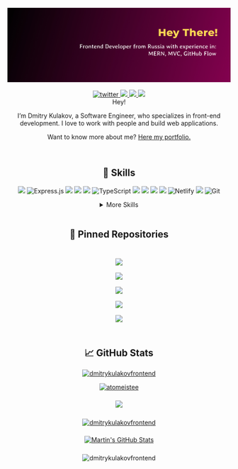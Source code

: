 ![](github-banner.jpg)

<p align='center'></p>


<div align="center">
<a href="https://www.linkedin.com/in/dmitrykulakovfrontend/">
  <img src="https://img.shields.io/badge/LinkedIn-0077B5?style=for-the-badge&logo=linkedin&logoColor=white" alt="twitter"/>
</a>
<a href="https://twitter.com/AtomEistee">
  <img src="https://img.shields.io/badge/Twitter-1DA1F2?style=for-the-badge&logo=twitter&logoColor=white"/>
</a>
<a href="mailto:atomeistee@gmail.com">
  <img src="https://img.shields.io/badge/Gmail-D14836?style=for-the-badge&logo=gmail&logoColor=white"/>
</a>
<a href="https://angel.co/u/dmitrykulakovfrontend">
  <img src="https://img.shields.io/badge/AngelList-%23D4D4D4.svg?style=for-the-badge&logo=AngelList&logoColor=black"/>
</a>
</div>

<div align="center">
Hey!

I’m Dmitry Kulakov, a Software Engineer, who specializes in front-end development. I love to work with people and build web applications.

Want to know more about me? [Here my portfolio.](https://dmitrykulakov.netlify.app/)
</div>
<br>

<div align="center">

## 💼 Skills
![](https://img.shields.io/badge/MongoDB-4EA94B?style=for-the-badge&logo=mongodb&logoColor=white)
![Express.js](https://img.shields.io/badge/express.js-%23404d59.svg?style=for-the-badge&logo=express&logoColor=%2361DAFB)
![](https://img.shields.io/badge/React-20232A?style=for-the-badge&logo=react&logocolor=4AB197)
![](https://img.shields.io/badge/Node.js-43853D?style=for-the-badge&logo=node.js&logoColor=white)
![](https://img.shields.io/badge/JavaScript-323330?style=for-the-badge&logo=javascript&logoColor=F7DF1E)
![TypeScript](https://img.shields.io/badge/typescript-%23007ACC.svg?style=for-the-badge&logo=typescript&logoColor=white)
![](https://img.shields.io/badge/HTML5-E34F26?style=for-the-badge&logo=html5&logoColor=white)
![](https://img.shields.io/badge/CSS3-1572B6?style=for-the-badge&logo=css3&logoColor=white)
![](https://img.shields.io/badge/SCSS-CC6699?style=for-the-badge&logo=sass&logoColor=white)
![](https://img.shields.io/badge/Bootstrap-563D7C?style=for-the-badge&logo=bootstrap&logoColor=white)
![Netlify](https://img.shields.io/badge/netlify-%23000000.svg?style=for-the-badge&logo=netlify&logoColor=#00C7B7)
![](https://img.shields.io/badge/Heroku-430098?style=for-the-badge&logo=heroku&logoColor=white)
![Git](https://img.shields.io/badge/git-%23F05033.svg?style=for-the-badge&logo=git&logoColor=white)

</div>
<details align="center">
<summary>More Skills</summary>
<br>

![Visual Studio Code](https://img.shields.io/badge/Visual%20Studio%20Code-0078d7.svg?style=for-the-badge&logo=visual-studio-code&logoColor=white)
![Canva](https://img.shields.io/badge/Canva-%2300C4CC.svg?style=for-the-badge&logo=Canva&logoColor=white)
![Figma](https://img.shields.io/badge/figma-%23F24E1E.svg?style=for-the-badge&logo=figma&logoColor=white)
![NPM](https://img.shields.io/badge/NPM-%23000000.svg?style=for-the-badge&logo=npm&logoColor=white)
![](https://img.shields.io/badge/Adobe%20Photoshop-31A8FF?style=for-the-badge&logo=Adobe%20Photoshop&logoColor=black)
![](https://img.shields.io/badge/GitHub-black?style=for-the-badge&logo=GitHub)
![Codewars](https://img.shields.io/badge/Codewars-B1361E?style=for-the-badge&logo=codewars&logoColor=grey)
![LeetCode](https://img.shields.io/badge/LeetCode-000000?style=for-the-badge&logo=LeetCode&logoColor=#d16c06)
![Apollo-GraphQL](https://img.shields.io/badge/-ApolloGraphQL-311C87?style=for-the-badge&logo=apollo-graphql)
![Bootstrap](https://img.shields.io/badge/bootstrap-%23563D7C.svg?style=for-the-badge&logo=bootstrap&logoColor=white)

</details>

<br>



<h2 align="center">📌 Pinned Repositories </h2>

<div align="center">
<br>

<a href="https://github.com/dmitrykulakovfrontend/Paladins-Data">
  <img align="center" style="margin:0.5rem" src="https://github-readme-stats.vercel.app/api/pin/?username=dmitrykulakovfrontend&repo=Paladins-Data&title_color=ffffff&text_color=c9cacc&icon_color=4AB197&bg_color=1A2B34" />
</a>

<br>

<a href="https://github.com/dmitrykulakovfrontend/Todo-daily">
  <img align="center" style="margin:0.5rem" src="https://github-readme-stats.vercel.app/api/pin/?username=dmitrykulakovfrontend&repo=Todo-daily&title_color=ffffff&text_color=c9cacc&icon_color=4AB197&bg_color=1A2B34" />
</a>

<br>

<a href="https://github.com/dmitrykulakovfrontend/Books-Hut">
  <img align="center" style="margin:0.5rem" src="https://github-readme-stats.vercel.app/api/pin/?username=dmitrykulakovfrontend&repo=Books-Hut&title_color=ffffff&text_color=c9cacc&icon_color=4AB197&bg_color=1A2B34" />
</a>

<br>

<a href="https://github.com/dmitrykulakovfrontend/Code-Wars">
  <img align="center" style="margin:0.5rem" src="https://github-readme-stats.vercel.app/api/pin/?username=dmitrykulakovfrontend&repo=Code-Wars&title_color=ffffff&text_color=c9cacc&icon_color=4AB197&bg_color=1A2B34" />
</a>

<br>

<a href="https://github.com/dmitrykulakovfrontend/Leetcode">
  <img align="center" style="margin:0.5rem" src="https://github-readme-stats.vercel.app/api/pin/?username=dmitrykulakovfrontend&repo=Leetcode&title_color=ffffff&text_color=c9cacc&icon_color=4AB197&bg_color=1A2B34" />
</a>

<br>
<br>

</div>

<h2 align="center"> &#x1f4c8; GitHub Stats </h2>

<div align="center">
<a href="hss"> <img src="https://komarev.com/ghpvc/?username=dmitrykulakovfrontend&label=Profile%20views&color=1fe02c&style=plastic" alt="dmitrykulakovfrontend" /> </a>
<br>
<p> <a href="https://twitter.com/atomeistee" target="blank"><img src="https://img.shields.io/twitter/follow/atomeistee?logo=twitter&style=for-the-badge" alt="atomeistee" /></a> </p>



<a href="https://github.com/dmitrykulakovfrontend">
  <img style="margin:0.5rem" src="https://github-readme-stats.vercel.app/api/top-langs/?username=dmitrykulakovfrontend&title_color=ffffff&text_color=c9cacc&icon_color=4AB197&bg_color=1A2B34" />
</a>
<p> <a href="https://github.com/ryo-ma/github-profile-trophy"><img src="https://github-profile-trophy.vercel.app/?username=dmitrykulakovfrontend&theme=monokai&column=3&margin-w=15&margin-h=15" alt="dmitrykulakovfrontend" /></a> </p>

<a href="https://github.com/dmitrykulakovfrontend">
  <img style="margin:0.5rem" src="https://github-readme-stats.vercel.app/api?username=dmitrykulakovfrontend&show_icons=true&line_height=27&count_private=true&title_color=ffffff&text_color=c9cacc&icon_color=4AB097&bg_color=1A2B34" alt="Martin's GitHub Stats" />
</a>

<p><img align="center" src="https://github-readme-streak-stats.herokuapp.com?user=dmitrykulakovfrontend&theme=dark" alt="dmitrykulakovfrontend" /></p>
</div>

<br>
